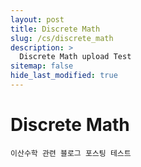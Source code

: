 ```yaml
---
layout: post
title: Discrete Math
slug: /cs/discrete_math
description: >
  Discrete Math upload Test
sitemap: false
hide_last_modified: true
---
```


# Discrete Math

`이산수학 관련 블로그 포스팅 테스트`


